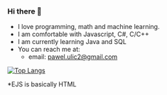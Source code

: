 ### Hi there 👋
  - I love programming, math and machine learning.
  - I am comfortable with Javascript, C#, C/C++
  - I am currently learning Java and SQL
  - You can reach me at:
    - email: pawel.ulic2@gmail.com
  
[![Top Langs](https://github-readme-stats.vercel.app/api/top-langs/?username=hulachop)](https://github.com/anuraghazra/github-readme-stats)

*EJS is basically HTML
<!--
**hulachop/hulachop** is a ✨ _special_ ✨ repository because its `README.md` (this file) appears on your GitHub profile.

Here are some ideas to get you started:

- 🔭 I’m currently working on ...
- 🌱 I’m currently learning ...
- 👯 I’m looking to collaborate on ...
- 🤔 I’m looking for help with ...
- 💬 Ask me about ...
- 📫 How to reach me: ...
- 😄 Pronouns: ...
- ⚡ Fun fact: ...
-->
